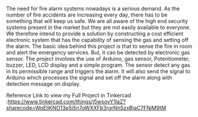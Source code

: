 The need for fire alarm systems nowadays is a serious demand. As the number of fire accidents are increasing every day, there has to be something that will keep us safe.
We are all aware of the high end security systems present in the market but they are not easily available to everyone. 
We therefore intend to provide a solution by constructing a cost efficient electronic system that has the capability of sensing the gas and setting off the alarm. 
The basic idea behind this project is that to sense the fire in room and alert the emergency services.
But, it can be detected by electronic gas sensor. 
The project involves the use of Arduino, gas sensor, Potentiometer, buzzer, LED, LCD display and a simple program. 
The sensor detect any gas in its permissible range and triggers the alarm. 
It will also send the signal to Arduino which processes the signal and set off the alarm along with detection message on display.

Reference Link to view my Full Project in Tinkercad :https://www.tinkercad.com/things/j5wsovY1IaZ?sharecode=WqEliKNO13p5i5n7oWXXFb3rgrNn5zxBjaC7FNjM9tM
